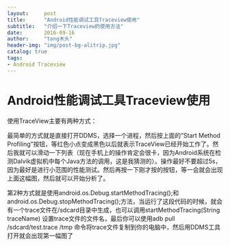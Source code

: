 ```yaml
---
layout:     post
title:      "Android性能调试工具Traceview使用"
subtitle:   "介绍一下Traceview的使用方法"
date:       2016-09-16
author:     "tong木头"
header-img: "img/post-bg-alitrip.jpg"
catalog: true
tags:
- Android Traceview
---
```


# Android性能调试工具Traceview使用

使用TraceView主要有两种方式：

最简单的方式就是直接打开DDMS，选择一个进程，然后按上面的“Start Method Profiling”按钮，等红色小点变成黑色以后就表示TraceView已经开始工作了。然后我就可以滑动一下列表（现在手机上的操作肯定会很卡，因为Android系统在检测Dalvik虚拟机中每个Java方法的调用，这是我猜测的）。操作最好不要超过5s，因为最好是进行小范围的性能测试。然后再按一下刚才按的按钮，等一会就会出现上面这幅图，然后就可以开始分析了。

第2种方式就是使用android.os.Debug.startMethodTracing();和android.os.Debug.stopMethodTracing();方法，当运行了这段代码的时候，就会有一个trace文件在/sdcard目录中生成，也可以调用startMethodTracing(String traceName) 设置trace文件的文件名，最后你可以使用adb pull /sdcard/test.trace /tmp 命令将trace文件复制到你的电脑中，然后用DDMS工具打开就会出现第一幅图了
